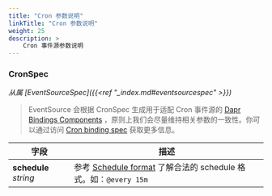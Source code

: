 ```yaml
---
title: "Cron 参数说明"
linkTitle: "Cron 参数说明"
weight: 25
description: >
    Cron 事件源参数说明
---
```


### CronSpec

*从属 [EventSourceSpec]({{<ref "_index.md#eventsourcespec" >}})*

> EventSource 会根据 CronSpec 生成用于适配 Cron 事件源的 [Dapr Bindings Components](https://docs.dapr.io/reference/components-reference/supported-bindings/cron/#component-format) ，原则上我们会尽量维持相关参数的一致性。你可以通过访问 [Cron binding spec](https://docs.dapr.io/reference/components-reference/supported-bindings/cron/#spec-metadata-fields) 获取更多信息。

| 字段                  | 描述                                                         |
| --------------------- | ------------------------------------------------------------ |
| **schedule** *string* | 参考 [Schedule format](https://docs.dapr.io/reference/components-reference/supported-bindings/cron/#schedule-format) 了解合法的 schedule 格式。如：`@every 15m` |

